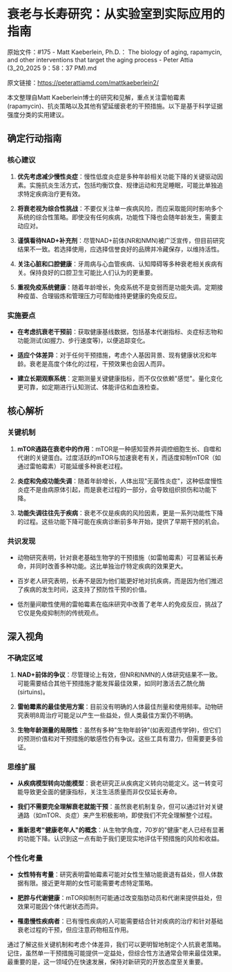 # 衰老与长寿研究：从实验室到实际应用的指南

原始文件：#175 - Matt Kaeberlein, Ph.D.： The biology of aging, rapamycin, and other interventions that target the aging process - Peter Attia (3_20_2025 9：58：37 PM).md

原文链接：https://peterattiamd.com/mattkaeberlein2/

本文整理自Matt Kaeberlein博士的研究和见解，重点关注雷帕霉素(rapamycin)、抗炎策略以及其他有望延缓衰老的干预措施。以下是基于科学证据强度分类的实用建议。

## 确定行动指南

### 核心建议

1. **优先考虑减少慢性炎症**：慢性低度炎症是多种年龄相关功能下降的关键驱动因素。实施抗炎生活方式，包括均衡饮食、规律运动和充足睡眠，可能比单独追求特定疾病治疗更有效。

2. **将衰老视为综合性挑战**：不要仅关注单一疾病风险，而应采取能同时影响多个系统的综合性策略。即使没有任何疾病，功能性下降也会随年龄发生，需要主动应对。

3. **谨慎看待NAD+补充剂**：尽管NAD+前体(NR和NMN)被广泛宣传，但目前研究结果不一致。若选择使用，应选择信誉良好的品牌并冷藏保存，以维持活性。

4. **关注心脏和口腔健康**：牙周病与心血管疾病、认知障碍等多种衰老相关疾病有关。保持良好的口腔卫生可能比人们认为的更重要。

5. **重视免疫系统健康**：随着年龄增长，免疫系统不是变弱而是功能失调。定期接种疫苗、合理锻炼和管理压力可帮助维持更健康的免疫反应。

### 实施要点

- **在考虑抗衰老干预前**：获取健康基线数据，包括基本代谢指标、炎症标志物和功能测试(如握力、步行速度等)，以便追踪变化。

- **适应个体差异**：对于任何干预措施，考虑个人基因背景、现有健康状况和年龄。衰老是高度个体化的过程，干预效果也会因人而异。

- **建立长期观察系统**：定期测量关键健康指标，而不仅仅依赖"感觉"。量化变化更可靠，如定期进行认知测试、体能评估和血液检查。

## 核心解析

### 关键机制

1. **mTOR通路在衰老中的作用**：mTOR是一种感知营养并调控细胞生长、自噬和代谢的关键蛋白。过度活跃的mTOR与加速衰老有关，而适度抑制mTOR（如通过雷帕霉素）可能延缓多种衰老过程。

2. **炎症和免疫功能失调**：随着年龄增长，人体出现"无菌性炎症"，这种低度慢性炎症不是由病原体引起，而是衰老过程的一部分，会导致组织损伤和功能下降。

3. **功能失调往往先于疾病**：衰老不仅是疾病的风险因素，更是一系列功能性下降的过程。这些功能下降可能在疾病诊断前多年开始，提供了早期干预的机会。

### 共识发现

- 动物研究表明，针对衰老基础生物学的干预措施（如雷帕霉素）可显著延长寿命，并同时改善多种功能。这比单独治疗特定疾病的效果更大。

- 百岁老人研究表明，长寿不是因为他们能更好地对抗疾病，而是因为他们推迟了疾病的发生时间，这支持了预防性干预的价值。

- 低剂量间歇性使用的雷帕霉素在临床研究中改善了老年人的免疫反应，挑战了它仅是免疫抑制剂的传统观点。

## 深入视角

### 不确定区域

1. **NAD+前体的争议**：尽管理论上有效，但NR和NMN的人体研究结果不一致。可能需要结合其他干预措施才能发挥最佳效果，如同时激活去乙酰化酶(sirtuins)。

2. **雷帕霉素的最佳使用方案**：目前没有明确的人体最佳剂量和使用频率。动物研究表明8周治疗可能足以产生一些益处，但人类最佳方案仍不明确。

3. **生物年龄测量的局限性**：虽然有多种"生物年龄钟"(如表观遗传学钟)，但它们的预测价值和对干预措施的敏感性仍有争议。这些工具有潜力，但需要更多验证。

### 思维扩展

- **从疾病模型转向功能模型**：衰老研究正从疾病定义转向功能定义。这一转变可能导致更全面的健康指标，关注生活质量而非仅仅延长寿命。

- **我们不需要完全理解衰老就能干预**：虽然衰老机制复杂，但可以通过针对关键通路（如mTOR、炎症）来产生积极影响，即使我们不完全理解整个过程。

- **重新思考"健康老年人"的概念**：从生物学角度，70岁的"健康"老人已经有显著的功能下降。认识到这一点有助于我们更现实地评估干预措施的风险和收益。

### 个性化考量

- **女性特有考量**：研究表明雷帕霉素可能对女性生殖功能衰退有益处，但人体数据有限。接近更年期的女性可能需要考虑特定策略。

- **肥胖与代谢健康**：mTOR抑制剂可能通过改变脂肪动员和代谢来提供益处，但效果可能因个体代谢状态而异。

- **罹患慢性疾病者**：已有慢性疾病的人可能需要结合针对疾病的治疗和针对基础衰老过程的干预，但应注意药物相互作用。

通过了解这些关键机制和考虑个体差异，我们可以更明智地制定个人抗衰老策略。记住，虽然单一干预措施可能提供一定益处，但综合性方法通常会带来最佳效果。最重要的是，这一领域仍在快速发展，保持对新研究的开放态度至关重要。